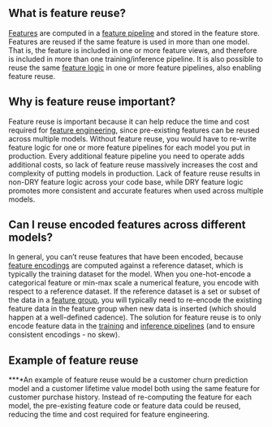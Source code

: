 **What is feature reuse?**
--------------------------

***‍***[Features](https://www.hopsworks.ai/dictionary/feature) are computed in a [feature pipeline](https://www.hopsworks.ai/dictionary/feature-pipeline) and stored in the feature store. Features are reused if the same feature is used in more than one model. That is, the feature is included in one or more feature views, and therefore is included in more than one training/inference pipeline. It is also possible to reuse the same [feature logic](https://www.hopsworks.ai/dictionary/feature-logic) in one or more feature pipelines, also enabling feature reuse. 

**Why is feature reuse important?**
-----------------------------------

Feature reuse is important because it can help reduce the time and cost required for [feature engineering](https://www.hopsworks.ai/dictionary/feature-engineering), since pre-existing features can be reused across multiple models. Without feature reuse, you would have to re-write feature logic for one or more feature pipelines for each model you put in production. Every additional feature pipeline you need to operate adds additional costs, so lack of feature reuse massively increases the cost and complexity of putting models in production. Lack of feature reuse results in non-DRY feature logic across your code base, while DRY feature logic promotes more consistent and accurate features when used across multiple models.

**Can I reuse encoded features across different models?**
---------------------------------------------------------

In general, you can’t reuse features that have been encoded, because [feature encodings](https://www.hopsworks.ai/dictionary/encoding-for-features) are computed against a reference dataset, which is typically the training dataset for the model. When you one-hot-encode a categorical feature or min-max scale a numerical feature, you encode with respect to a reference dataset. If the reference dataset is a set or subset of the data in a [feature group](https://www.hopsworks.ai/dictionary/feature-groups), you will typically need to re-encode the existing feature data in the feature group when new data is inserted (which should happen at a well-defined cadence). The solution for feature reuse is to only encode feature data in the [training](https://www.hopsworks.ai/dictionary/training-pipeline) and [inference pipelines](https://www.hopsworks.ai/dictionary/inference-pipeline) (and to ensure consistent encodings - no skew). 

**Example of feature reuse**
----------------------------

**‍**An example of feature reuse would be a customer churn prediction model and a customer lifetime value model both using the same feature for customer purchase history. Instead of re-computing the feature for each model, the pre-existing feature code or feature data could be reused, reducing the time and cost required for feature engineering.

